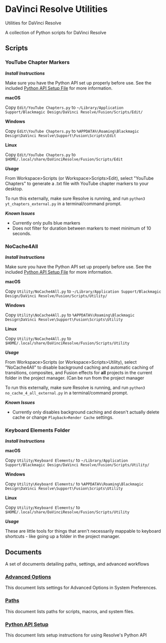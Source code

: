 # DaVinci Resolve Utilities
 Utilities for DaVinci Resolve

 A collection of Python scripts for DaVinci Resolve

## Scripts

### YouTube Chapter Markers

***Install Instructions***

Make sure you have the Python API set up properly before use. See the included [Python API Setup File](Documents/Python_API_Setup.md) for more information.

**macOS**

Copy `Edit/YouTube Chapters.py` to `~/Library/Application Support/Blackmagic Design/DaVinci Resolve/Fusion/Scripts/Edit/`

**Windows**

Copy `Edit\YouTube Chapters.py` to `%APPDATA%\Roaming\Blackmagic Design\DaVinci Resolve\Support\Fusion\Scripts\Edit`

**Linux**

Copy `Edit/YouTube Chapters.py` to `$HOME/.local/share/DaVinciResolve/Fusion/Scripts/Edit`

***Usage***

From Workspace>Scripts (or Workspace>Scripts>Edit), select "YouTube Chapters" to generate a .txt file with YouTube chapter markers to your desktop.

To run this externally, make sure Resolve is running, and run `python3 yt_chapters_external.py` in a terminal/command prompt.

***Known Issues***

* Currently only pulls blue markers
* Does not filter for duration between markers to meet minimum of 10 seconds.

### NoCache4All

***Install Instructions***

Make sure you have the Python API set up properly before use. See the included [Python API Setup File](Documents/Python_API_Setup.md) for more information.

**macOS**

Copy `Utility/NoCache4All.py` to `~/Library/Application Support/Blackmagic Design/DaVinci Resolve/Fusion/Scripts/Utility/`

**Windows**

Copy `Utility\NoCache4All.py` to `%APPDATA%\Roaming\Blackmagic Design\DaVinci Resolve\Support\Fusion\Scripts\Utility`

**Linux**

Copy `Utility/NoCache4All.py` to `$HOME/.local/share/DaVinciResolve/Fusion/Scripts/Utility`

***Usage***

From Workspace>Scripts (or Workspace>Scripts>Utility), select "NoCache4All" to disable background caching and automatic caching of transitions, composites, and Fusion effects for **all** projects in the current folder in the project manager. (Can be run from the project manager

To run this externally, make sure Resolve is running, and run `python3 no_cache_4_all_external.py` in a terminal/command prompt.

***Known Issues***

* Currently only disables background caching and doesn't actually delete cache or change `Playback>Render Cache` settings.

### Keyboard Elements Folder

***Install Instructions***

**macOS**

Copy `Utility/Keyboard Elements/` to `~/Library/Application Support/Blackmagic Design/DaVinci Resolve/Fusion/Scripts/Utility/`

**Windows**

Copy `Utility\Keyboard Elements/` to `%APPDATA%\Roaming\Blackmagic Design\DaVinci Resolve\Support\Fusion\Scripts\Utility`

**Linux**

Copy `Utility/Keyboard Elements/` to `$HOME/.local/share/DaVinciResolve/Fusion/Scripts/Utility`

***Usage***

These are little tools for things that aren't necessarily mappable to keyboard shortcuts - like going up a folder in the project manager.

## Documents

A set of documents detailing paths, settings, and advanced workflows

### [Advanced Options](Documents/Advanced_Options.md)

This document lists settings for Advanced Options in System Preferences.

### [Paths](Documents/Paths.md)

This document lists paths for scripts, macros, and system files.

### [Python API Setup](Documents/Python_API_Setup.md)

This document lists setup instructions for using Resolve's Python API